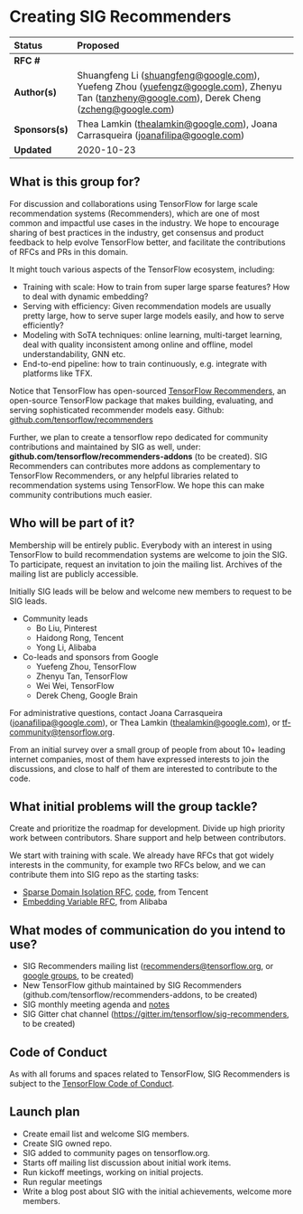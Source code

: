 # Creating SIG Recommenders

| Status        | Proposed                                             |
:-------------- |:---------------------------------------------------- |
| **RFC #**     ||                                                  
| **Author(s)** | Shuangfeng Li (shuangfeng@google.com), Yuefeng Zhou (yuefengz@google.com), Zhenyu Tan (tanzheny@google.com), Derek Cheng (zcheng@google.com) |
| **Sponsors(s)** |Thea Lamkin (thealamkin@google.com), Joana Carrasqueira (joanafilipa@google.com) |
| **Updated**   | 2020-10-23 |                                        

## What is this group for?

For discussion and collaborations using TensorFlow for large scale recommendation systems (Recommenders), which are one of most common and impactful use cases in the industry. We hope to encourage sharing of best practices in the industry, get consensus and product feedback to help evolve TensorFlow better, and facilitate the contributions of RFCs and PRs in this domain.

It might touch various aspects of the TensorFlow ecosystem, including:

- Training with scale: How to train from super large sparse features? How to deal with dynamic embedding?
- Serving with efficiency: Given recommendation models are usually pretty large, how to serve super large models easily, and how to serve efficiently?
- Modeling with SoTA techniques: online learning, multi-target learning, deal with quality inconsistent among online and offline, model understandability, GNN etc.
- End-to-end pipeline: how to train continuously, e.g. integrate with platforms like TFX.

Notice that TensorFlow has open-sourced [TensorFlow Recommenders](https://blog.tensorflow.org/2020/09/introducing-tensorflow-recommenders.html), an open-source TensorFlow package that makes building, evaluating, and serving sophisticated recommender models easy. Github: 
[github.com/tensorflow/recommenders](http://github.com/tensorflow/recommenders)

Further, we plan to create a tensorflow repo dedicated for community contributions and maintained by SIG as well, under: 
**github.com/tensorflow/recommenders-addons** (to be created).
SIG Recommenders can contributes more addons as complementary to TensorFlow Recommenders, or any helpful libraries related to recommendation systems using TensorFlow. We hope this can make community contributions much easier.

## Who will be part of it?

Membership will be entirely public. Everybody with an interest in using TensorFlow to build recommendation systems are welcome to join the SIG. To participate, request an invitation to join the mailing list. Archives of the mailing list are publicly accessible.

Initially SIG leads will be below and welcome 
new members to request to be SIG leads.

* Community leads
   * Bo Liu, Pinterest
   * Haidong Rong, Tencent
   * Yong Li, Alibaba
* Co-leads and sponsors from Google
   * Yuefeng Zhou, TensorFlow
   * Zhenyu Tan, TensorFlow
   * Wei Wei, TensorFlow
   * Derek Cheng, Google Brain

For administrative questions, contact Joana Carrasqueira‎ (joanafilipa@google.com), or Thea Lamkin (thealamkin@google.com), or tf-community@tensorflow.org.

From an initial survey over a small group of people from about 10+ leading internet companies, most of them have expressed interests to join the discussions, and close to half of them are interested to contribute to the code.

## What initial problems will the group tackle?

Create and prioritize the roadmap for development. Divide up high priority work between contributors. Share support and help between contributors.

We start with training with scale. We already have RFCs that got widely interests in the community, for example two RFCs below, and we can contribute them into SIG repo as the starting tasks:
- [Sparse Domain Isolation RFC](https://github.com/tensorflow/community/pull/237
), [code](https://github.com/tensorflow/tensorflow/pull/41371), from Tencent
- [Embedding Variable RFC](https://docs.google.com/document/d/1odez6-69YH-eFcp8rKndDHTNGxZgdFFRJufsW94_gl4/edit#heading=h.tik7lgjxnl78), from Alibaba


## What modes of communication do you intend to use?
- SIG Recommenders mailing list (recommenders@tensorflow.org, or [google groups](https://groups.google.com/a/tensorflow.org/forum/#!forum/recommenders), to be created)
- New TensorFlow github maintained by SIG Recommenders
(github.com/tensorflow/recommenders-addons, to be created)
- SIG monthly meeting agenda and [notes](https://docs.google.com/document/d/1-jLPffS_MhOd50WScfjFpVNC1DGaIwWxMQPSl5YIJYo/edit#)
- SIG Gitter chat channel (https://gitter.im/tensorflow/sig-recommenders, to be created)

## Code of Conduct

As with all forums and spaces related to TensorFlow, SIG Recommenders is subject to
the [TensorFlow Code of Conduct](https://github.com/tensorflow/tensorflow/blob/master/CODE_OF_CONDUCT.md).


## Launch plan

- Create email list and welcome SIG members.
- Create SIG owned repo.
- SIG added to community pages on tensorflow.org.
- Starts off mailing list discussion about initial work items.
- Run kickoff meetings, working on initial projects.
- Run regular meetings
- Write a blog post about SIG with the initial achievements, welcome more members.
